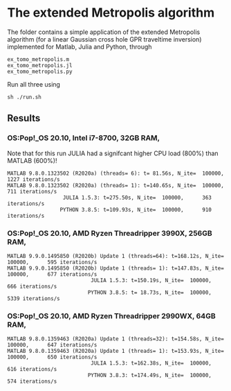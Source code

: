 # The extended Metropolis algorithm 

The folder contains a simple application of the extended Metropolis algorithm (for a linear Gaussian cross hole GPR traveltime inversion) implemented for Matlab, Julia and Python, through 
 
    ex_tomo_metropolis.m
    ex_tomo_metropolis.jl
    ex_tomo_metropolis.py
    
Run all three using  
    
    sh ./run.sh 

## Results


### OS:Pop\!_OS 20.10, Intel i7-8700, 32GB RAM, 

Note that for this run JULIA had a signifcant higher CPU load (800%) than MATLAB (600%)!

    MATLAB 9.8.0.1323502 (R2020a) (threads= 6): t= 81.56s, N_ite=  100000,     1227 iterations/s
    MATLAB 9.8.0.1323502 (R2020a) (threads= 1): t=140.65s, N_ite=  100000,      711 iterations/s
                      JULIA 1.5.3: t=275.50s, N_ite=  100000,      363 iterations/s
                     PYTHON 3.8.5: t=109.93s, N_ite=  100000,      910 iterations/s

### OS:Pop\!_OS 20.10, AMD Ryzen Threadripper 3990X, 256GB RAM, 
                     
    MATLAB 9.9.0.1495850 (R2020b) Update 1 (threads=64): t=168.12s, N_ite=  100000,      595 iterations/s
    MATLAB 9.9.0.1495850 (R2020b) Update 1 (threads= 1): t=147.83s, N_ite=  100000,      677 iterations/s
                               JULIA 1.5.3: t=150.19s, N_ite=  100000,      666 iterations/s
                              PYTHON 3.8.5: t= 18.73s, N_ite=  100000,     5339 iterations/s
              
### OS:Pop\!_OS 20.10, AMD Ryzen Threadripper 2990WX, 64GB RAM, 

    MATLAB 9.8.0.1359463 (R2020a) Update 1 (threads=32): t=154.58s, N_ite=  100000,      647 iterations/s
    MATLAB 9.8.0.1359463 (R2020a) Update 1 (threads= 1): t=153.93s, N_ite=  100000,      650 iterations/s
                               JULIA 1.5.3: t=162.38s, N_ite=  100000,      616 iterations/s
                              PYTHON 3.8.3: t=174.49s, N_ite=  100000,      574 iterations/s


